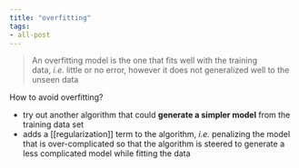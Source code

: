 ```yaml
---
title: "overfitting"
tags:
- all-post
---
```


> An overfitting model is the one that fits well with the training data, _i.e._ little or no error, however it does not generalized well to the unseen data

How to avoid overfitting?
- try out another algorithm that could **generate a simpler model** from the training data set
- adds a [[regularization]] term to the algorithm, _i.e._ penalizing the model that is over-complicated so that the algorithm is steered to generate a less complicated model while fitting the data
